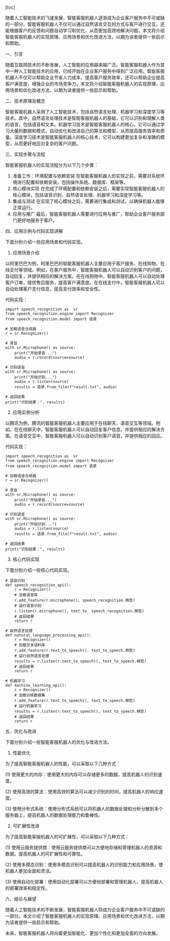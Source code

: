 
[toc]                    
                
                
随着人工智能技术的飞速发展，智能客服机器人逐渐成为企业客户服务中不可或缺的一部分。智能客服机器人不仅可以通过自然语言交互的方式与客户进行交互，还能根据客户的反馈和问题自动学习和优化，从而更加高效地解决问题。本文将介绍智能客服机器人的实现原理、应用场景和优化改进方法，以期为读者提供一些启示和帮助。

一、引言

随着互联网技术的不断发展，人工智能的应用越来越广泛。智能客服机器人作为其中一种人工智能技术的应用，已经开始在企业客户服务中得到广泛应用。智能客服机器人不仅可以帮助企业节省人力成本，提高客户服务效率，还可以帮助企业提高客户满意度，增强企业的市场竞争力。本文将介绍智能客服机器人的实现原理、应用场景和优化改进方法，以期为读者提供一些启示和帮助。

二、技术原理及概念

智能客服机器人采用了人工智能技术，包括自然语言处理、机器学习和深度学习等技术。其中，自然语言处理技术是智能客服机器人的基础，它可以识别和理解人类的语言，包括语音和文本。机器学习技术是智能客服机器人的核心，它可以通过学习大量的数据和模式，自动优化和改进自己的算法和模型，从而提高服务效率和质量。深度学习技术是智能客服机器人的核心技术，它可以构建更加复杂和准确的模型，从而更好地应对复杂的客户问题。

三、实现步骤与流程

智能客服机器人的实现流程分为以下几个步骤：

1. 准备工作：环境配置与依赖安装
在智能客服机器人的实现之前，需要对系统环境进行配置和依赖安装，包括操作系统、数据库、框架等。
2. 核心模块实现
在完成了环境配置和依赖安装之后，需要实现智能客服机器人的核心模块，包括语音识别、自然语言处理、机器学习和深度学习等。
3. 集成与测试
在实现了核心模块之后，需要进行集成和测试，以确保机器人能够正常运行。
4. 应用与推广
最后，智能客服机器人需要进行应用与推广，帮助企业客户服务部门更好地服务于客户。

四、应用示例与代码实现讲解

下面分别介绍一些应用场景和代码实现。

1. 应用场景介绍

以阿里巴巴为例，阿里巴巴的智能客服机器人主要应用于客户服务、在线购物、在线支付等领域。例如，在客户服务中，智能客服机器人可以自动识别客户的问题，自动回复，并提供相应的解决方案。在在线购物中，智能客服机器人可以自动处理客户订单，提供售后服务，提高客户满意度。在在线支付中，智能客服机器人可以自动处理客户支付信息，提高支付效率和安全性。

代码实现：

```
import speech_recognition as  sr
from speech_recognition.engine import Recognizer
from speech_recognition.model import 语录

# 加载语音合成器
r = sr.Recognizer()

# 录音
with sr.Microphone() as source:
    print("开始录音...")
    audio = r.record(source=source)

# 识别语音
with sr.Microphone() as source:
    print("开始识别...")
    audio = r.listen(source)
    results = 语录.from_file(f"result.txt", audio)

# 返回结果
print("识别结果：", results)
```

2. 应用实例分析

以腾讯为例，腾讯的智能客服机器人主要应用于在线聊天、语音交互等领域。例如，在在线聊天中，智能客服机器人可以自动回复客户信息，并提供相应的解决方案。在语音交互中，智能客服机器人可以自动识别客户语音，并提供相应的回应。

代码实现：

```
import speech_recognition as  sr
from speech_recognition.engine import Recognizer
from speech_recognition.model import 语录

# 加载语音合成器
r = sr.Recognizer()

# 录音
with sr.Microphone() as source:
    print("开始录音...")
    audio = r.record(source=source)

# 识别语音
with sr.Microphone() as source:
    print("开始识别...")
    audio = r.listen(source)
    results = 语录.from_file(f"result.txt", audio)

# 返回结果
print("识别结果：", results)
```

3. 核心代码实现

下面分别介绍一些核心代码实现。

```
# 语音识别
def speech_recognition_api():
    r = Recognizer()
    # 加载语音库
    r.add_feature(r.microphone(), speech_recognition.棉签)
    # 运行语音识别
    r.listen(r.microphone(), text_to_ speech_recognition.棉签)
    # 返回结果
    return r

# 自然语言处理
def natural_language_processing_api():
    r = Recognizer()
    # 加载文本语料库
    r.add_feature(r.text_to_speech(), text_to_speech.棉签)
    # 运行自然语言处理
    results = r.listen(r.text_to_speech(), text_to_speech.棉签)
    # 返回结果
    return r

# 机器学习
def machine_learning_api():
    r = Recognizer()
    # 加载训练数据集
    r.add_feature(r.text_to_speech(), text_to_speech.棉签)
    # 运行机器学习
    results = r.listen(r.text_to_speech(), text_to_speech.棉签)
    # 返回结果
    return r
```

五、优化与改进

下面分别介绍一些智能客服机器人的优化与改进方法。

1. 性能优化

为了提高智能客服机器人的性能，可以采取以下几种方式：

(1) 使用更大的内存：使用更大的内存可以存储更多的数据，提高机器人的识别速度。

(2) 使用高效的算法：使用高效的算法可以减少识别的时间，提高机器人的响应速度。

(3) 使用分布式系统：使用分布式系统可以将机器人的数据处理和分析分散到多个服务器上，提高机器人的数据处理能力和鲁棒性。

2. 可扩展性改进

为了提高智能客服机器人的可扩展性，可以采取以下几种方式：

(1) 使用云服务提供商：使用云服务提供商可以方便地存储和管理机器人的资源和数据，提高机器人的可扩展性和可靠性。

(2) 使用多模态识别：使用多模态识别可以提高机器人的识别能力和应用场景，使机器人更加全面和灵活。

(3) 使用自动化部署：使用自动化部署可以方便地部署和管理机器人，提高机器人的部署效率和稳定性。

六、结论与展望

随着人工智能技术的不断发展，智能客服机器人将成为企业客户服务中不可或缺的一部分。本文介绍了智能客服机器人的实现原理、应用场景和优化改进方法，以期为读者提供一些启示和帮助。

未来，智能客服机器人将向着更加智能化、更加个性化和更加全面的方向发展。

